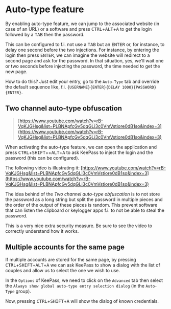# Auto-type feature

By enabling auto-type feature, we can jump to the associated website (in case of an URL) or a software and press <kbd>CTRL</kbd>+<kbd>ALT</kbd>+<kbd>A</kbd> to get the login followed by a <kbd>TAB</kbd> then the password.

This can be configured to f.i. not use a <kbd>TAB</kbd> but an <kbd>ENTER</kbd> or, for instance, to delay one second before the two injections. For instance, by entering the login then press <kbd>ENTER</kbd>, we can imagine the website will redirect to a second page and ask for the password. In that situation, yes, we'll wait one or two seconds before injecting the password, the time needed to get the new page.

How to do this? Just edit your entry, go to the `Auto-Type` tab and override the default sequence like, f.i. `{USERNAME}{ENTER}{DELAY 1000}{PASSWORD}{ENTER}`.

## Two channel auto-type obfuscation

> [https://www.youtube.com/watch?v=rB-VqKJGHsg&list=PLBNApfcGv5dqGLi3c0VmVstiore0dB1so&index=3](https://www.youtube.com/watch?v=rB-VqKJGHsg&list=PLBNApfcGv5dqGLi3c0VmVstiore0dB1so&index=3)

When activating the auto-type feature, we can open the application and press <kbd>CTRL</kbd>+<kbd>SHIFT</kbd>++<kbd>ALT</kbd>+<kbd>A</kbd> to ask KeePass to inject the login and the password (this can be configured).

The following video is illustrating it: [https://www.youtube.com/watch?v=rB-VqKJGHsg&list=PLBNApfcGv5dqGLi3c0VmVstiore0dB1so&index=3](https://www.youtube.com/watch?v=rB-VqKJGHsg&list=PLBNApfcGv5dqGLi3c0VmVstiore0dB1so&index=3)

The idea behind of the *Two channel auto-type obfuscation* is to not store the password as a long string but split the password in multiple pieces and the order of the output of these pieces is random. This prevent software that can listen the clipboard or keylogger apps f.i. to not be able to steal the password.

This is a very nice extra security measure. Be sure to see the video to correctly understand how it works.

## Multiple accounts for the same page

If multiple accounts are stored for the same page, by pressing <kbd>CTRL</kbd>+<kbd>SHIFT</kbd>+<kbd>ALT</kbd>+<kbd>A</kbd> we can ask KeePass to show a dialog with the list of couples and allow us to select the one we wish to use.

In the `Options` of KeePass, we need to click on the `Advanced` tab then select the `Always show global auto-type entry selection dialog` (in the `Auto-Type` group).

Now, pressing <kbd>CTRL</kbd>+<kbd>SHIFT</kbd>+<kbd>A</kbd> will show the dialog of known credentials.
